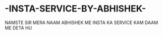 # -INSTA-SERVICE-BY-ABHISHEK-
NAMSTE SIR    MERA NAAM ABHISHEK ME INSTA KA SERVICE KAM DAAM ME DETA HU 
